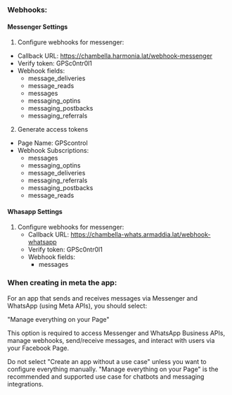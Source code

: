 ### Webhooks:

#### Messenger Settings

1. Configure webhooks for messenger:

- Callback URL: https://chambella.harmonia.lat/webhook-messenger
- Verify token: GPSc0ntr0l1
- Webhook fields:
    - ​message_deliveries
    - message_reads
    - messages
    - messaging_optins
    - messaging_postbacks
    - messaging_referrals

2. Generate access tokens
- Page Name: GPScontrol
- Webhook Subscriptions:
    - messages
    - messaging_optins 
    - message_deliveries
    - messaging_referrals
    - messaging_postbacks
    - message_reads


#### Whasapp Settings

1. Configure webhooks for messenger:
    - Callback URL: https://chambella-whats.armaddia.lat/webhook-whatsapp
    - Verify token: GPSc0ntr0l1
    - Webhook fields:
        - messages




### When creating in meta the app:

For an app that sends and receives messages via Messenger and WhatsApp (using Meta APIs), you should select:

"Manage everything on your Page"

This option is required to access Messenger and WhatsApp Business APIs, manage webhooks, send/receive messages, and interact with users via your Facebook Page.

Do not select "Create an app without a use case" unless you want to configure everything manually.
"Manage everything on your Page" is the recommended and supported use case for chatbots and messaging integrations.
